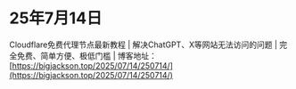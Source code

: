 # 25年7月14日
Cloudflare免费代理节点最新教程 | 解决ChatGPT、X等网站无法访问的问题 | 完全免费、简单方便、极低门槛 |
博客地址：[https://bigjackson.top/2025/07/14/250714/](https://bigjackson.top/2025/07/14/250714/)
